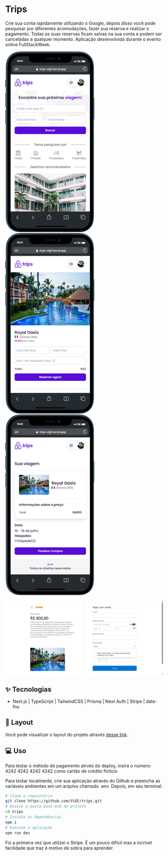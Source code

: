# Trips
Crie sua conta rapidamente utilizando o Google, depois disso você pode pesquisar por diferentes acomodações, fazer sua reserva e realizar o pagamento. Todas as suas reservas ficam salvas na sua conta e podem ser canceladas a qualquer momento. Aplicação desenvolvida durante o evento online FullStackWeek.

![cover](public/home-mobile.png)
![cover](public/details.png)
![cover](public/finish.png)

![cover](public/payment.png)

## ✨ Tecnologias
- Next.js | TypeScript | TailwindCSS | Prisma | Next Auth | Stripe | date-fns

## 🔖 Layout
Você pode visualizar o layout do projeto através [desse link](https://www.figma.com/file/84FUk0o5u8pFDSxCqwUC18/FSW-Project-%5BLive%5D?type=design&node-id=194%3A1733&mode=dev).

## 💻 Uso
Para testar o método de pagamento atrvés do deploy, insira o número:
4242 4242 4242 4242 como cartão de crédito fictício

Para testar localmente, crie sua aplicação através do Github e preencha as variáveis ambientes em um arquivo chamado .env.
Depois, em seu terminal:
```bash
# Clone o repositório
git clone https://github.com/ViGF/trips.git
# Acesse a pasta back-end do projeto
cd trips
# Instale as dependências
npm i
# Execute a aplicação
npm run dev
```

Foi a primeira vez que utilizei o Stripe. É um pouco difícil mas a incrível facilidade que traz é motivo de sobra para aprender.